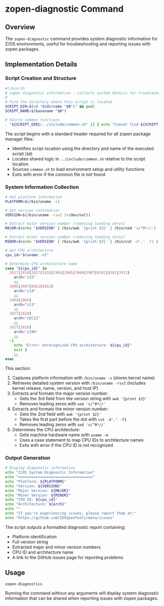 # zopen-diagnostic Command

## Overview
The `zopen-diagnostic` command provides system diagnostic information for Z/OS environments, useful for troubleshooting and reporting issues with zopen packages.

## Implementation Details

### Script Creation and Structure

```bash
#!/bin/sh
# zopen diagnostic information - collects system details for troubleshooting
#
# Find the directory where this script is located
SCRIPT_DIR=$(cd "$(dirname "$0")" && pwd)
SCRIPT_NAME=$(basename "$0")

# Source common functions
. "${SCRIPT_DIR}/../include/common.sh" || { echo "Cannot find ${SCRIPT_DIR}/../include/common.sh"; exit 1; }
```

The script begins with a standard header required for all zopen package manager files:
- Identifies script location using the directory and name of the executed script (`$0`)
- Locates shared logic in `../include/common.sh` relative to the script location
- Sources `common.sh` to load environment setup and utility functions
- Exits with error if the common file is not found

### System Information Collection

```bash
# Get platform information
PLATFORM=$(/bin/uname -s)

# Get version information
VERSION=$(/bin/uname -rsvI 2>/dev/null)

# Extract major version number (removing leading zeros)
MAJOR=$(echo "$VERSION" | /bin/awk '{print $3}' | /bin/sed 's/^0*//')

# Extract minor version number (removing leading zeros) 
MINOR=$(echo "$VERSION" | /bin/awk '{print $2}' | /bin/cut -d'.' -f1 | /bin/sed 's/^0*//')

# Get CPU architecture
cpu_id="$(uname -m)"

# Determine CPU architecture name
case "${cpu_id}" in
  2817|2818|2827|2828|2964|2965|3906|3907|8561|8562|3931)
    arch="z15"
    ;;
  3906|3907|8561|8562)
    arch="z14"
    ;;
  2964|2965)
    arch="z13"
    ;;
  2827|2828)
    arch="zEC12"
    ;;
  2817|2818)
    arch="z196"
    ;;
  *)
    echo "Error: Unrecognized CPU architecture: ${cpu_id}"
    exit 1
    ;;
esac
```

This section:
1. Captures platform information with `/bin/uname -s` (stores kernel name)
2. Retrieves detailed system version with `/bin/uname -rsvI` (includes kernel release, name, version, and host IP)
3. Extracts and formats the major version number:
   - Gets the 3rd field from the version string with `awk '{print $3}'`
   - Removes leading zeros with `sed 's/^0*//'`
4. Extracts and formats the minor version number:
   - Gets the 2nd field with `awk '{print $2}'`
   - Takes the first part before the dot with `cut -d'.' -f1`
   - Removes leading zeros with `sed 's/^0*//'`
5. Determines the CPU architecture:
   - Gets machine hardware name with `uname -m`
   - Uses a case statement to map CPU IDs to architecture names
   - Exits with error if the CPU ID is not recognized

### Output Generation

```bash
# Display diagnostic information
echo "Z/OS System Diagnostic Information"
echo "=================================="
echo "Platform: ${PLATFORM}"
echo "Version: ${VERSION}"
echo "Major Version: ${MAJOR}"
echo "Minor Version: ${MINOR}"
echo "CPU ID: ${cpu_id}"
echo "Architecture: ${arch}"
echo ""
echo "If you're experiencing issues, please report them at:"
echo "https://github.com/ZOSOpenTools/meta/issues"
```

The script outputs a formatted diagnostic report containing:
- Platform identification
- Full version string
- Extracted major and minor version numbers
- CPU ID and architecture name
- A link to the GitHub issues page for reporting problems

## Usage

```
zopen-diagnostics
```

Running the command without any arguments will display system diagnostic information that can be shared when reporting issues with zopen packages.



